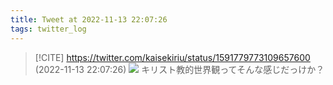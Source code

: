 ```yaml
---
title: Tweet at 2022-11-13 22:07:26
tags: twitter_log
---
```


> [!CITE] https://twitter.com/kaisekiriu/status/1591779773109657600 (2022-11-13 22:07:26)
> ![](https://twitter.com/kaisekiriu/status/1591779773109657600)
> キリスト教的世界観ってそんな感じだっけか？

